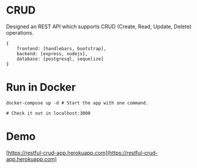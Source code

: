 # CRUD

Designed an REST API which supports CRUD (Create, Read, Update, Delete) operations.

```
{
    frontend: [handlebars, bootstrap],
    backend: [express, nodejs],
    database: [postgresql, sequelize]
}
```


# Run in Docker

```
docker-compose up -d # Start the app with one command.

# Check it out in localhost:3000
```


# Demo

[https://restful-crud-app.herokuapp.com](https://restful-crud-app.herokuapp.com)
